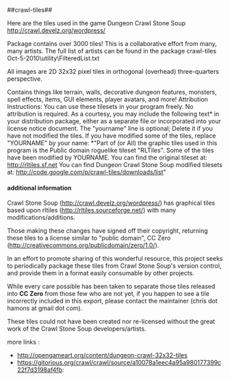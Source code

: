 ##crawl-tiles##

Here are the tiles used in the game Dungeon Crawl Stone Soup http://crawl.develz.org/wordpress/

Package contains over 3000 tiles! This is a collaborative effort from many, many artists. The full list of artists can be found in the package crawl-tiles Oct-5-2010\utility\FilteredList.txt

All images are 2D 32x32 pixel tiles in orthogonal (overhead) three-quarters  perspective. 

Contains things like terrain, walls, decorative dungeon features, monsters, spell effects, items, GUI elements, player avatars, and more!
Attribution Instructions: 
You can use these tilesets in your program freely. No attribution is required. As a courtesy, you may include the following text* in your distribution package, either as a separate file or incorporated into your license notice document. The "yourname" line is optional; Delete it if you have not modified the tiles. If you have modified some of the tiles, replace "YOURNAME" by your name: *"Part of (or All) the graphic tiles used in this program is the Public domain roguelike tileset "RLTiles". Some of the tiles have been modified by YOURNAME. You can find the original tileset at: http://rltiles.sf.net You can find Dungeon Crawl Stone Soup modified tilesets at: http://code.google.com/p/crawl-tiles/downloads/list"

#### additional information ####
Crawl Stone Soup (http://crawl.develz.org/wordpress/) has graphical tiles based upon rltiles (http://rltiles.sourceforge.net/) with many modifications/additions.

Those making these changes have signed off their copyright, returning these tiles to a license similar to "public domain", CC Zero (http://creativecommons.org/publicdomain/zero/1.0/).

In an effort to promote sharing of this wonderful resource, this project seeks to periodically package these tiles from Crawl Stone Soup's version control, and provide them in a format easily consumable by other projects.

While every care possible has been taken to separate those tiles released into **CC Zero** from those few who are not yet, if you happen to see a tile incorrectly included in this export, please contact the maintainer (chris dot hamons at gmail dot com).

These tiles could not have been created nor re-licensed without the great work of the Crawl Stone Soup developers/artists. 

more links : 
- http://opengameart.org/content/dungeon-crawl-32x32-tiles
- https://gitorious.org/crawl/crawl/source/a10078a1eec4a95a980177399c22f7d3198af4fb:
